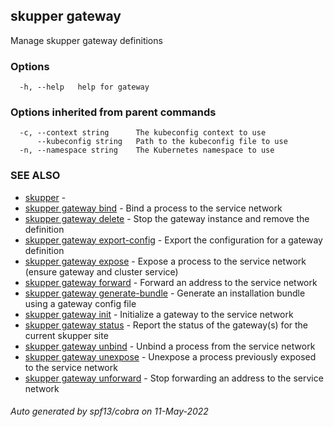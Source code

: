 ## skupper gateway

Manage skupper gateway definitions

### Options

```
  -h, --help   help for gateway
```

### Options inherited from parent commands

```
  -c, --context string      The kubeconfig context to use
      --kubeconfig string   Path to the kubeconfig file to use
  -n, --namespace string    The Kubernetes namespace to use
```

### SEE ALSO

* [skupper](skupper.md)	 - 
* [skupper gateway bind](skupper_gateway_bind.md)	 - Bind a process to the service network
* [skupper gateway delete](skupper_gateway_delete.md)	 - Stop the gateway instance and remove the definition
* [skupper gateway export-config](skupper_gateway_export-config.md)	 - Export the configuration for a gateway definition
* [skupper gateway expose](skupper_gateway_expose.md)	 - Expose a process to the service network (ensure gateway and cluster service)
* [skupper gateway forward](skupper_gateway_forward.md)	 - Forward an address to the service network
* [skupper gateway generate-bundle](skupper_gateway_generate-bundle.md)	 - Generate an installation bundle using a gateway config file
* [skupper gateway init](skupper_gateway_init.md)	 - Initialize a gateway to the service network
* [skupper gateway status](skupper_gateway_status.md)	 - Report the status of the gateway(s) for the current skupper site
* [skupper gateway unbind](skupper_gateway_unbind.md)	 - Unbind a process from the service network
* [skupper gateway unexpose](skupper_gateway_unexpose.md)	 - Unexpose a process previously exposed to the service network
* [skupper gateway unforward](skupper_gateway_unforward.md)	 - Stop forwarding an address to the service network

###### Auto generated by spf13/cobra on 11-May-2022
